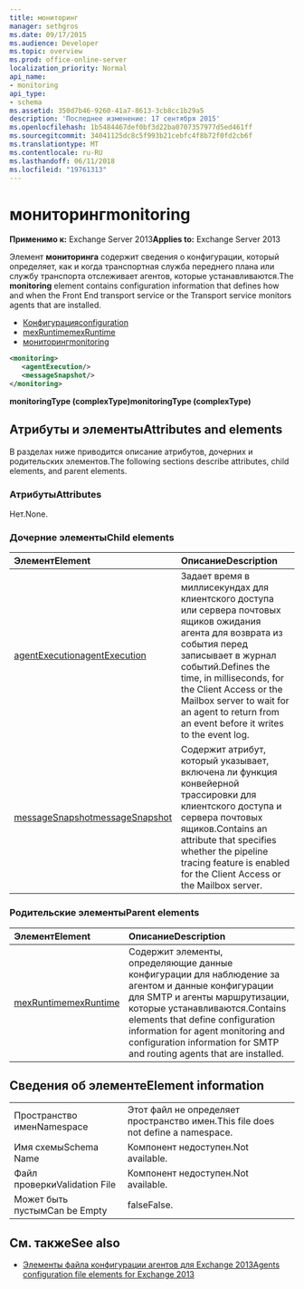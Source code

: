 ```yaml
---
title: мониторинг
manager: sethgros
ms.date: 09/17/2015
ms.audience: Developer
ms.topic: overview
ms.prod: office-online-server
localization_priority: Normal
api_name:
- monitoring
api_type:
- schema
ms.assetid: 350d7b46-9260-41a7-8613-3cb8cc1b29a5
description: 'Последнее изменение: 17 сентября 2015'
ms.openlocfilehash: 1b5484467def0bf3d22ba0707357977d5ed461ff
ms.sourcegitcommit: 34041125dc8c5f993b21cebfc4f8b72f0fd2cb6f
ms.translationtype: MT
ms.contentlocale: ru-RU
ms.lasthandoff: 06/11/2018
ms.locfileid: "19761313"
---
```

# <a name="monitoring"></a><span data-ttu-id="acba3-103">мониторинг</span><span class="sxs-lookup"><span data-stu-id="acba3-103">monitoring</span></span>
  
<span data-ttu-id="acba3-104">**Применимо к:** Exchange Server 2013</span><span class="sxs-lookup"><span data-stu-id="acba3-104">**Applies to:** Exchange Server 2013</span></span>
  
<span data-ttu-id="acba3-105">Элемент **мониторинга** содержит сведения о конфигурации, который определяет, как и когда транспортная служба переднего плана или службу транспорта отслеживает агентов, которые устанавливаются.</span><span class="sxs-lookup"><span data-stu-id="acba3-105">The **monitoring** element contains configuration information that defines how and when the Front End transport service or the Transport service monitors agents that are installed.</span></span> 
  
- [<span data-ttu-id="acba3-106">Конфигурация</span><span class="sxs-lookup"><span data-stu-id="acba3-106">configuration</span></span>](configuration.md)  
- [<span data-ttu-id="acba3-107">mexRuntime</span><span class="sxs-lookup"><span data-stu-id="acba3-107">mexRuntime</span></span>](mexruntime.md)  
- [<span data-ttu-id="acba3-108">мониторинг</span><span class="sxs-lookup"><span data-stu-id="acba3-108">monitoring</span></span>](monitoring.md)
  
```XML
<monitoring>
   <agentExecution/>
   <messageSnapshot/>
</monitoring>
```

<span data-ttu-id="acba3-109">**monitoringType (complexType)**</span><span class="sxs-lookup"><span data-stu-id="acba3-109">**monitoringType (complexType)**</span></span>

## <a name="attributes-and-elements"></a><span data-ttu-id="acba3-110">Атрибуты и элементы</span><span class="sxs-lookup"><span data-stu-id="acba3-110">Attributes and elements</span></span>

<span data-ttu-id="acba3-111">В разделах ниже приводится описание атрибутов, дочерних и родительских элементов.</span><span class="sxs-lookup"><span data-stu-id="acba3-111">The following sections describe attributes, child elements, and parent elements.</span></span>
  
### <a name="attributes"></a><span data-ttu-id="acba3-112">Атрибуты</span><span class="sxs-lookup"><span data-stu-id="acba3-112">Attributes</span></span>

<span data-ttu-id="acba3-113">Нет.</span><span class="sxs-lookup"><span data-stu-id="acba3-113">None.</span></span>
  
### <a name="child-elements"></a><span data-ttu-id="acba3-114">Дочерние элементы</span><span class="sxs-lookup"><span data-stu-id="acba3-114">Child elements</span></span>

|<span data-ttu-id="acba3-115">**Элемент**</span><span class="sxs-lookup"><span data-stu-id="acba3-115">**Element**</span></span>|<span data-ttu-id="acba3-116">**Описание**</span><span class="sxs-lookup"><span data-stu-id="acba3-116">**Description**</span></span>|
|:-----|:-----|
|[<span data-ttu-id="acba3-117">agentExecution</span><span class="sxs-lookup"><span data-stu-id="acba3-117">agentExecution</span></span>](agentexecution.md) <br/> |<span data-ttu-id="acba3-118">Задает время в миллисекундах для клиентского доступа или сервера почтовых ящиков ожидания агента для возврата из события перед записывает в журнал событий.</span><span class="sxs-lookup"><span data-stu-id="acba3-118">Defines the time, in milliseconds, for the Client Access or the Mailbox server to wait for an agent to return from an event before it writes to the event log.</span></span>  <br/> |
|[<span data-ttu-id="acba3-119">messageSnapshot</span><span class="sxs-lookup"><span data-stu-id="acba3-119">messageSnapshot</span></span>](messagesnapshot.md) <br/> |<span data-ttu-id="acba3-120">Содержит атрибут, который указывает, включена ли функция конвейерной трассировки для клиентского доступа и сервера почтовых ящиков.</span><span class="sxs-lookup"><span data-stu-id="acba3-120">Contains an attribute that specifies whether the pipeline tracing feature is enabled for the Client Access or the Mailbox server.</span></span>  <br/> |
   
### <a name="parent-elements"></a><span data-ttu-id="acba3-121">Родительские элементы</span><span class="sxs-lookup"><span data-stu-id="acba3-121">Parent elements</span></span>

|<span data-ttu-id="acba3-122">**Элемент**</span><span class="sxs-lookup"><span data-stu-id="acba3-122">**Element**</span></span>|<span data-ttu-id="acba3-123">**Описание**</span><span class="sxs-lookup"><span data-stu-id="acba3-123">**Description**</span></span>|
|:-----|:-----|
|[<span data-ttu-id="acba3-124">mexRuntime</span><span class="sxs-lookup"><span data-stu-id="acba3-124">mexRuntime</span></span>](mexruntime.md) <br/> |<span data-ttu-id="acba3-125">Содержит элементы, определяющие данные конфигурации для наблюдение за агентом и данные конфигурации для SMTP и агенты маршрутизации, которые устанавливаются.</span><span class="sxs-lookup"><span data-stu-id="acba3-125">Contains elements that define configuration information for agent monitoring and configuration information for SMTP and routing agents that are installed.</span></span>  <br/> |
   
## <a name="element-information"></a><span data-ttu-id="acba3-126">Сведения об элементе</span><span class="sxs-lookup"><span data-stu-id="acba3-126">Element information</span></span>

|||
|:-----|:-----|
|<span data-ttu-id="acba3-127">Пространство имен</span><span class="sxs-lookup"><span data-stu-id="acba3-127">Namespace</span></span>  <br/> |<span data-ttu-id="acba3-128">Этот файл не определяет пространство имен.</span><span class="sxs-lookup"><span data-stu-id="acba3-128">This file does not define a namespace.</span></span>  <br/> |
|<span data-ttu-id="acba3-129">Имя схемы</span><span class="sxs-lookup"><span data-stu-id="acba3-129">Schema Name</span></span>  <br/> |<span data-ttu-id="acba3-130">Компонент недоступен.</span><span class="sxs-lookup"><span data-stu-id="acba3-130">Not available.</span></span>  <br/> |
|<span data-ttu-id="acba3-131">Файл проверки</span><span class="sxs-lookup"><span data-stu-id="acba3-131">Validation File</span></span>  <br/> |<span data-ttu-id="acba3-132">Компонент недоступен.</span><span class="sxs-lookup"><span data-stu-id="acba3-132">Not available.</span></span>  <br/> |
|<span data-ttu-id="acba3-133">Может быть пустым</span><span class="sxs-lookup"><span data-stu-id="acba3-133">Can be Empty</span></span>  <br/> |<span data-ttu-id="acba3-134">false</span><span class="sxs-lookup"><span data-stu-id="acba3-134">False.</span></span>  <br/> |
   
## <a name="see-also"></a><span data-ttu-id="acba3-135">См. также</span><span class="sxs-lookup"><span data-stu-id="acba3-135">See also</span></span>

- [<span data-ttu-id="acba3-136">Элементы файла конфигурации агентов для Exchange 2013</span><span class="sxs-lookup"><span data-stu-id="acba3-136">Agents configuration file elements for Exchange 2013</span></span>](agents-configuration-file-elements-for-exchange-2013.md)


